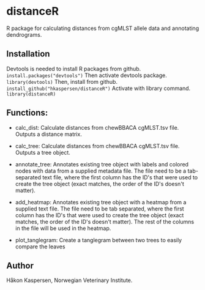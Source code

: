 # distanceR
R package for calculating distances from cgMLST allele data and annotating dendrograms.

## Installation
Devtools is needed to install R packages from github.
`install.packages("devtools")`
Then activate devtools package.
`library(devtools)`
Then, install from github.
`install_github("hkaspersen/distanceR")`
Activate with library command.
`library(distanceR)`

## Functions:

- calc_dist: Calculate distances from chewBBACA cgMLST.tsv file. Outputs a distance matrix.

- calc_tree: Calculate distances from chewBBACA cgMLST.tsv file. Outputs a tree object.

- annotate_tree: Annotates existing tree object with labels and colored nodes with data from a supplied metadata file. The file need to be a tab-separated text file, where the first column has the ID's that were used to create the tree object (exact matches, the order of the ID's doesn't matter).

- add_heatmap: Annotates existing tree object with a heatmap from a supplied text file. The file need to be tab separated, where the first column has the ID's that were used to create the tree object (exact matches, the order of the ID's doesn't matter). The rest of the columns in the file will be used in the heatmap.

- plot_tanglegram: Create a tanglegram between two trees to easily compare the leaves

## Author
Håkon Kaspersen, Norwegian Veterinary Institute.
